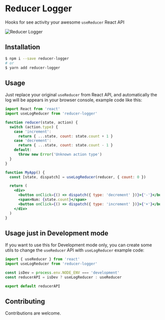 # Reducer Logger

Hooks for see activity your awesome `useReducer` React API

![Reducer Logger](https://github.com/adibfirman/reducer-logger/raw/master/media/result.png)

## Installation

```bash
$ npm i --save reducer-logger
# or
$ yarn add reducer-logger
```

## Usage

Just replace your original `useReducer` from React API, and automatically the log will be appears in your browser console, example code like this:

```jsx
import React from 'react'
import useLogReducer from 'reducer-logger'

function reducer(state, action) {
  switch (action.type) {
    case 'increment':
      return { ...state, count: state.count + 1 }
    case 'decrement':
      return { ...state, count: state.count - 1 }
    default:
      throw new Error('Unknown action type')
  }
}

function MyApp() {
  const [state, dispatch] = useLogReducer(reducer, { count: 0 })

  return (
    <div>
      <button onClick={() => dispatch({ type: 'decrement' })}>{'-'}</button>
      <span>Num: {state.count}</span>
      <button onClick={() => dispatch({ type: 'increment' })}>{'+'}</button>
    </div>
  )
}
```

## Usage just in Development mode

If you want to use this for Development mode only, you can create some utils to change the `useReducer` API with `useLogReducer` example code:

```jsx
import { useReducer } from 'react'
import useLogReducer from 'reducer-logger'

const isDev = process.env.NODE_ENV === 'development'
const reducerAPI = isDev ? useLogReducer : useReducer

export default reducerAPI
```

## Contributing

Contributions are welcome.
